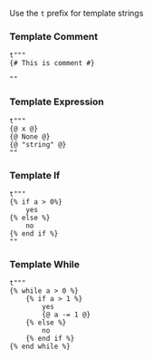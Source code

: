 

Use the `t` prefix for template strings

### Template Comment

```valkyrie
t"""
{# This is comment #}

""
```

### Template Expression

```valkyrie
t"""
{@ x @}
{@ None @}
{@ "string" @}
""
```

### Template If

```valkyrie
t"""
{% if a > 0%}
    yes
{% else %}
    no
{% end if %}
""
```


### Template While

```valkyrie
t"""
{% while a > 0 %}
    {% if a > 1 %}
        yes
        {@ a -= 1 @}
    {% else %}
        no
    {% end if %}
{% end while %}
```
